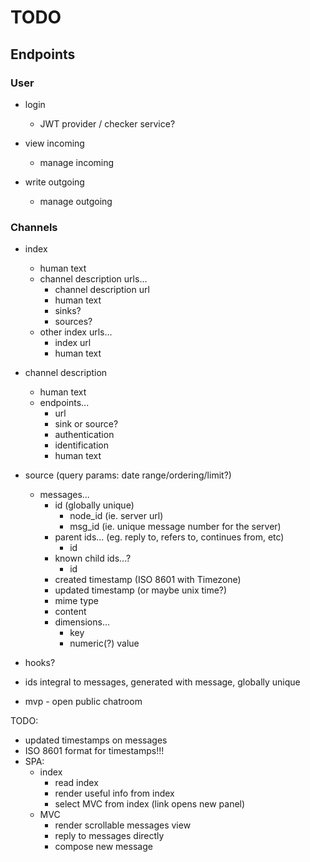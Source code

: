 # TODO


## Endpoints

### User

* login
    * JWT provider / checker service?

* view incoming
    * manage incoming
* write outgoing
    * manage outgoing


### Channels

- index
  - human text
  - channel description urls...
    - channel description url
    - human text
    - sinks?
    - sources?
  - other index urls...
    - index url
    - human text

- channel description
  - human text
  - endpoints...
    - url
    - sink or source?
    - authentication
    - identification
    - human text

- source (query params: date range/ordering/limit?)
  - messages...
    - id (globally unique)
      - node_id (ie. server url)
      - msg_id (ie. unique message number for the server)
    - parent ids... (eg. reply to, refers to, continues from, etc)
      - id
    - known child ids...?
      - id
    - created timestamp (ISO 8601 with Timezone)
    - updated timestamp (or maybe unix time?)
    - mime type
    - content
    - dimensions...
      - key
      - numeric(?) value




- hooks?
- ids integral to messages, generated with message, globally unique
- mvp - open public chatroom


TODO:
 - updated timestamps on messages
 - ISO 8601 format for timestamps!!!
 - SPA:
    - index
      - read index
      - render useful info from index
      - select MVC from index (link opens new panel)
    - MVC
      - render scrollable messages view
      - reply to messages directly
      - compose new message

